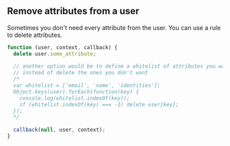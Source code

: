 ## Remove attributes from a user

Sometimes you don't need every attribute from the user. You can use a rule to delete attributes.

```js
function (user, context, callback) {
  delete user.some_attribute;
  
  // another option would be to define a whitelist of attributes you want, 
  // instead of delete the ones you don't want
  /* 
  var whitelist = ['email', 'name', 'identities'];
  Object.keys(user).forEach(function(key) {
    console.log(whitelist.indexOf(key));
    if (whitelist.indexOf(key) === -1) delete user[key];
  });
  */
  
  callback(null, user, context);
}
```
